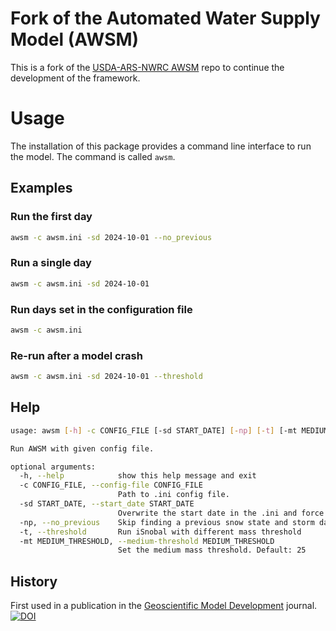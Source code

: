 
# Fork of the Automated Water Supply Model (AWSM)

This is a fork of the [USDA-ARS-NWRC AWSM](https://github.com/USDA-ARS-NWRC/awsm) repo
to continue the development of the framework.

# Usage
The installation of this package provides a command line interface to run the model.
The command is called `awsm`.

## Examples
### Run the first day
```bash
awsm -c awsm.ini -sd 2024-10-01 --no_previous
```

### Run a single day
```bash
awsm -c awsm.ini -sd 2024-10-01
```

### Run days set in the configuration file
```bash
awsm -c awsm.ini
```

### Re-run after a model crash
```bash
awsm -c awsm.ini -sd 2024-10-01 --threshold
```


## Help
```bash
usage: awsm [-h] -c CONFIG_FILE [-sd START_DATE] [-np] [-t] [-mt MEDIUM_THRESHOLD]

Run AWSM with given config file.

optional arguments:
  -h, --help            show this help message and exit
  -c CONFIG_FILE, --config-file CONFIG_FILE
                        Path to .ini config file.
  -sd START_DATE, --start_date START_DATE
                        Overwrite the start date in the .ini and force a single day run. Format: YYYYMMDD.
  -np, --no_previous    Skip finding a previous snow state and storm day file. Usually used when running the first day.
  -t, --threshold       Run iSnobal with different mass threshold
  -mt MEDIUM_THRESHOLD, --medium-threshold MEDIUM_THRESHOLD
                        Set the medium mass threshold. Default: 25

```
## History
First used in a publication in the 
[Geoscientific Model Development](https://gmd.copernicus.org/) journal.  
[![DOI](https://zenodo.org/badge/338433127.svg)](https://zenodo.org/badge/latestdoi/338433127)
